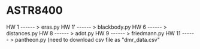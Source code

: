 # ASTR8400

HW 1  ------ > eras.py
HW 1' ------ > blackbody.py
HW 6  ------ > distances.py
HW 8  ------ > adot.py
HW 9  ------ > friedmann.py
HW 11 ------ > pantheon.py (need to download csv file as "dmr_data.csv" 
